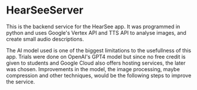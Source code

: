 # HearSeeServer
This is the backend service for the HearSee app. It was programmed in python and uses Google's Vertex API and TTS API to analyse images, and create small audio descriptions.

The AI model used is one of the biggest limitations to the usefullness of this app. Trials were done on OpenAI's GPT4 model but since no free credit is given to students and Google Cloud also offers hosting services, the later was chosen. Improvements in the model, the image processing, maybe compression and other techniques, would be the following steps to improve the service.
